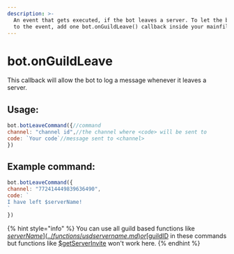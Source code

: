 ```yaml
---
description: >-
  An event that gets executed, if the bot leaves a server. To let the bot listen
  to the event, add one bot.onGuildLeave() callback inside your mainfile.
---
```


# bot.onGuildLeave

This callback will allow the bot to log a message whenever it leaves a server.

## Usage:

```javascript
bot.botLeaveCommand({//command
channel: "channel id",//the channel where <code> will be sent to
code: `Your code`//message sent to <channel>
})
```

## Example command:

```javascript
bot.botLeaveCommand({
channel: "772414449839636490",
code: `
I have left $serverName!
`
})
```

{% hint style="info" %}
You can use all guild based functions like [$serverName](../functions/usdservername.md) or [$guildID](../functions/usdguildid.md) in these commands but functions like [$getServerInvite](../functions/usdgetserverinvite.md) won't work here.
{% endhint %}

